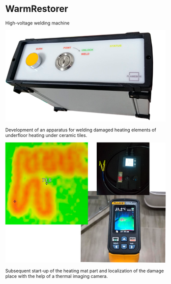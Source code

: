 # WarmRestorer
High-voltage welding machine

![](https://github.com/flameboxdev/WarmRestorer/blob/main/weld.png)

Development of an apparatus for welding damaged heating elements of underfloor heating under ceramic tiles.

![](https://github.com/flameboxdev/WarmRestorer/blob/main/weldmix.png)

Subsequent start-up of the heating mat part and localization of the damage place with the help of a thermal imaging camera.

